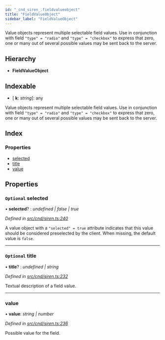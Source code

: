 ```yaml
---
id: "_cnd_siren_.fieldvalueobject"
title: "FieldValueObject"
sidebar_label: "FieldValueObject"
---
```


Value objects represent multiple selectable field values. Use in conjunction with field `"type" = "radio"` and `"type" = "checkbox"` to express that zero, one or many out of several possible values may be sent back to the server.

## Hierarchy

* **FieldValueObject**

## Indexable

* \[ **k**: *string*\]: any

Value objects represent multiple selectable field values. Use in conjunction with field `"type" = "radio"` and `"type" = "checkbox"` to express that zero, one or many out of several possible values may be sent back to the server.

## Index

### Properties

* [selected](_cnd_siren_.fieldvalueobject.md#optional-selected)
* [title](_cnd_siren_.fieldvalueobject.md#optional-title)
* [value](_cnd_siren_.fieldvalueobject.md#value)

## Properties

### `Optional` selected

• **selected**? : *undefined | false | true*

*Defined in [src/cnd/siren.ts:240](https://github.com/comit-network/comit-js-sdk/blob/364611d/src/cnd/siren.ts#L240)*

A value object with a `"selected" = true` attribute indicates that this value should be considered preselected by the client. When missing, the default value is `false`.

___

### `Optional` title

• **title**? : *undefined | string*

*Defined in [src/cnd/siren.ts:232](https://github.com/comit-network/comit-js-sdk/blob/364611d/src/cnd/siren.ts#L232)*

Textual description of a field value.

___

###  value

• **value**: *string | number*

*Defined in [src/cnd/siren.ts:236](https://github.com/comit-network/comit-js-sdk/blob/364611d/src/cnd/siren.ts#L236)*

Possible value for the field.
